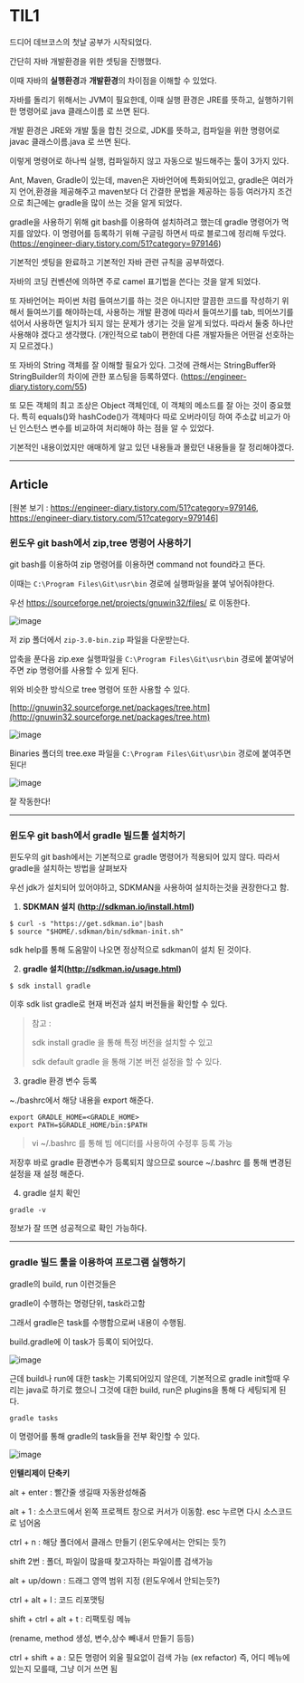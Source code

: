 # TIL1

드디어 데브코스의 첫날 공부가 시작되었다.

간단히 자바 개발환경을 위한 셋팅을 진행했다.

이때 자바의 **실행환경**과 **개발환경**의 차이점을 이해할 수 있었다.

자바를 돌리기 위해서는 JVM이 필요한데, 이때 실행 환경은 JRE를 뜻하고, 실행하기위한 명령어로 java 클래스이름 로 쓰면 된다.

개발 환경은 JRE와 개발 툴을 합친 것으로, JDK를 뜻하고, 컴파일을 위한 명령어로 javac 클래스이름.java 로 쓰면 된다.

이렇게 명령어로 하나씩 실행, 컴파일하지 않고 자동으로 빌드해주는 툴이 3가지 있다.

Ant, Maven, Gradle이 있는데, maven은 자바언어에 특화되어있고, gradle은 여러가지 언어,환경을 제공해주고 maven보다 더 간결한 문법을 제공하는 등등 여러가지 조건으로 최근에는 gradle을 많이 쓰는 것을 알게 되었다.

gradle을 사용하기 위해 git bash를 이용하여 설치하려고 했는데 gradle 명령어가 먹지를 않았다. 이 명령어를 등록하기 위해 구글링 하면서 따로 블로그에 정리해 두었다. (https://engineer-diary.tistory.com/51?category=979146)

기본적인 셋팅을 완료하고 기본적인 자바 관련 규칙을 공부하였다.

자바의 코딩 컨벤션에 의하면 주로 camel 표기법을 쓴다는 것을 알게 되었다. 

또 자바언어는 파이썬 처럼 들여쓰기를 하는 것은 아니지만 깔끔한 코드를 작성하기 위해서 들여쓰기를 해야하는데, 사용하는 개발 환경에 따라서 들여쓰기를 tab, 띄어쓰기를 섞어서 사용하면 일치가 되지 않는 문제가 생기는 것을 알게 되었다. 따라서 둘중 하나만 사용해야 겠다고 생각했다. (개인적으로 tab이 편한데 다른 개발자들은 어떤걸 선호하는지 모르겠다.)

또 자바의 String 객체를 잘 이해할 필요가 있다. 그것에 관해서는 StringBuffer와 StringBuilder의 차이에 관한 포스팅을 등록하였다. (https://engineer-diary.tistory.com/55)

또 모든 객체의 최고 조상은 Object 객체인데, 이 객체의 메소드를 잘 아는 것이 중요했다. 특히 equals()와 hashCode()가 객체마다 따로 오버라이딩 하여 주소값 비교가 아닌 인스턴스 변수를 비교하여 처리해야 하는 점을 알 수 있었다.

기본적인 내용이었지만 애매하게 알고 있던 내용들과 몰랐던 내용들을 잘 정리해야겠다.

---

## Article 

[원본 보기 : https://engineer-diary.tistory.com/51?category=979146, https://engineer-diary.tistory.com/51?category=979146]

### 윈도우 git bash에서 zip,tree 명령어 사용하기

git bash를 이용하여 zip 명령어를 이용하면 command not found라고 뜬다. 

이때는 `C:\Program Files\Git\usr\bin` 경로에 실행파일을 붙여 넣어줘야한다.

우선 https://sourceforge.net/projects/gnuwin32/files/ 로 이동한다.

![image](https://user-images.githubusercontent.com/52458039/127837350-10945d1e-1bd5-4930-916a-c6959a6bb48d.png)

 저 zip 폴더에서 `zip-3.0-bin.zip` 파일을 다운받는다.

압축을 푼다음 zip.exe 실행파일을 `C:\Program Files\Git\usr\bin` 경로에 붙여넣어주면 zip 명령어를 사용할 수 있게 된다.

위와 비슷한 방식으로 tree 명령어 또한 사용할 수 있다.

[http://gnuwin32.sourceforge.net/packages/tree.htm﻿](http://gnuwin32.sourceforge.net/packages/tree.htm)

![image](https://blog.kakaocdn.net/dn/sgyvB/btra8zEpJdl/voOODK5JLYRy8AMthsEhcK/img.png)

Binaries 폴더의 tree.exe 파일을 `C:\Program Files\Git\usr\bin` 경로에 붙여주면 된다!

![image](https://blog.kakaocdn.net/dn/C5ZkI/btra9W68PgE/qPvRgkjkqE2exXEeLjfvsK/img.png)

잘 작동한다!

---

### 윈도우 git bash에서 gradle 빌드툴 설치하기

윈도우의 git bash에서는 기본적으로 gradle 명령어가 적용되어 있지 않다. 따라서 gradle을 설치하는 방법을 살펴보자

우선 jdk가 설치되어 있어야하고, SDKMAN을 사용하여 설치하는것을 권장한다고 함.

1. **SDKMAN 설치 (http://sdkman.io/install.html)**

```
$ curl -s "https://get.sdkman.io"|bash
$ source "$HOME/.sdkman/bin/sdkman-init.sh"
```

sdk help를 통해 도움말이 나오면 정상적으로 sdkman이 설치 된 것이다.

2. **gradle 설치(http://sdkman.io/usage.html)**

```
$ sdk install gradle
```

이후 sdk list gradle로 현재 버전과 설치 버전들을 확인할 수 있다.

> 참고 : 
>
> sdk install gradle <version> 을 통해 특정 버전을 설치할 수 있고 
>
> sdk default gradle <version>을 통해 기본 버전 설정을 할 수 있다.

3. gradle 환경 변수 등록

~./bashrc에서 해당 내용을 export 해준다.

```
export GRADLE_HOME=<GRADLE_HOME>
export PATH=$GRADLE_HOME/bin:$PATH
```

> vi ~/.bashrc 를 통해 빔 에디터를 사용하여 수정후 등록 가능

저장후 바로 gradle 환경변수가 등록되지 않으므로 source ~/.bashrc 를 통해 변경된 설정을 재 설정 해준다.

4. gradle 설치 확인

```
gradle -v
```

정보가 잘 뜨면 성공적으로 확인 가능하다.

---

### gradle 빌드 툴을 이용하여 프로그램 실행하기

gradle의 build, run 이런것들은

gradle이 수행하는 명령단위, task라고함

그래서 gradle은 task를 수행함으로써 내용이 수행됨. 

build.gradle에 이 task가 등록이 되어있다.

![image](https://user-images.githubusercontent.com/52458039/127821350-a9385309-0ea7-417c-8531-8b0146bc476d.png)

근데 build나 run에 대한 task는 기록되어있지 않은데, 기본적으로 gradle init할때 우리는 java로 하기로 했으니 그것에 대한 build, run은 plugins을 통해 다 세팅되게 된다.

```
gradle tasks 
```

이 명령어를 통해 gradle의 task들을 전부 확인할 수 있다.

![image](https://user-images.githubusercontent.com/52458039/127836654-a9fd76bc-408d-4854-9322-57975859eac9.png)

**인텔리제이 단축키**

alt + enter : 빨간줄 생길때 자동완성해줌

alt + 1 : 소스코드에서 왼쪽 프로젝트 창으로 커서가 이동함. esc 누르면 다시 소스코드로 넘어옴

ctrl + n : 해당 폴더에서 클래스 만들기 (윈도우에서는 안되는 듯?)

shift 2번 : 폴더, 파일이 많을때 찾고자하는 파일이름 검색가능



alt + up/down : 드래그 영역 범위 지정 (윈도우에서 안되는듯?)



ctrl + alt + l : 코드 리포맷팅

shift + ctrl + alt + t : 리팩토링 메뉴

(rename, method 생성, 변수,상수 빼내서 만들기 등등)

ctrl + shift + a : 모든 명령어 외울 필요없이 검색 가능 (ex refactor) 즉, 어디 메뉴에 있는지 모를때, 그냥 이거 쓰면 됨